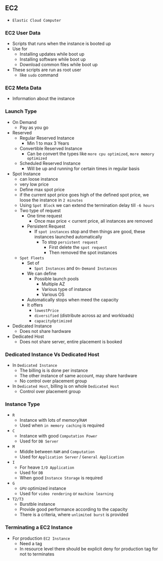 ## EC2

- `Elastic Cloud Computer`

### EC2 User Data

- Scripts that runs when the instance is booted up
- Use for
  - Installing updates while boot up
  - Installing software while boot up
  - Download common files while boot up
- These scripts are run as root user
  - like `sudo` command

### EC2 Meta Data

- Information about the instance

### Launch Type

- On Demand
  - Pay as you go
- Reserved
  - Regular Reserved Instance
    - Min 1 to max 3 Years
  - Convertible Reserved Instance
    - Can be convert the types like `more cpu optimized`, `more memory optimized`
  - Scheduled Reserved Instance
    - Will be up and running for certain times in regular basis
- Spot Instance
  - can loose instance
  - very low price
  - Define max spot price
  - if the current spot price goes high of the defined spot price, we loose the instance in `2 minutes`
  - Using `Spot Block` we can extend the termination delay till `-6 hours`
  - Two type of request
    - One time request
      - Once max price < current price, all instances are removed
    - Persistent Request
      - If `spot instances` stop and then things are good, these instances launched automatically
        - To stop `persistent request`
          - First delete the `spot request`
          - Then removed the spot instances
  - `Spot Fleets`
    - Set of
      - `Spot Instances` and `On-Demand Instances`
    - We can define
      - Possible launch pools
        - Multiple AZ
        - Various type of instance
        - Various OS
    - Automatically stops when meed the capacity
    - It offers
      - `lowestPrice`
      - `diversified` (distribute across az and workloads)
      - `capacityOptimized`
- Dedicated Instance
  - Does not share hardware
- Dedicated Host
  - Does not share server, entire placement is booked

### Dedicated Instance Vs Dedicated Host

- In `Dedicated Instance`
  - The billing is is done per instance
  - The other instance of same account, may share hardware
  - No control over placement group
- In `Dedicated Host`, billing is on whole `Dedicated Host`
  - Control over placement group

### Instance Type

- `R`
  - Instance with lots of memory/`RAM`
  - Used when `in memory caching` is required
- `C`
  - Instance with good `Computation Power`
  - Used for `DB Server`
- `M`
  - Middle between `RAM` and `Computation`
  - Used for `Application Server` / `General Application`
- `I`
  - For heave `I/O Application`
  - Used for `DB`
  - When good `Instance Storage` is required
- `G`
  - `GPU` optimized instance
  - Used for `video rendering` or `machine learning`
- `T2/T3`
  - Burstble instance
  - Provide good performance according to the capacity
  - There is a criteria, where `unlimited burst` is provided

### Terminating a EC2 Instance

- For production `EC2 Instance`
  - Need a tag
  - In resource level there should be explicit deny for production tag for not to terminates
